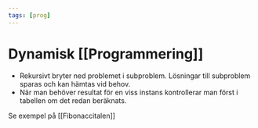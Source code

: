 ```yaml
---
tags: [prog]
---
```

# Dynamisk [[Programmering]]
- Rekursivt bryter ned problemet i subproblem. Lösningar till subproblem sparas och kan hämtas vid behov.
- När man behöver resultat för en viss instans kontrollerar man först i tabellen om det redan beräknats.

Se exempel på [[Fibonaccitalen]]

